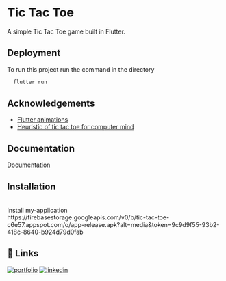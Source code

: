 
# Tic Tac Toe

A simple Tic Tac Toe game built in Flutter.


## Deployment

To run this project run the command in the directory

```bash
  flutter run
```

## Acknowledgements

 - [Flutter animations](https://www.kindacode.com/article/flutter-colortween/)
 - [Heuristic of tic tac toe for computer mind](https://iopscience.iop.org/article/10.1088/1757-899X/864/1/012090/pdf)



## Documentation

[Documentation](https://docs.flutter.dev/)




## Installation
<br>
Install my-application
<br>
https://firebasestorage.googleapis.com/v0/b/tic-tac-toe-c6e57.appspot.com/o/app-release.apk?alt=media&token=9c9d9f55-93b2-418c-8640-b924d79d0fab


## 🔗 Links
[![portfolio](https://img.shields.io/badge/my_portfolio-000?style=for-the-badge&logo=ko-fi&logoColor=white)](https://github.com/Prakash251299)
[![linkedin](https://img.shields.io/badge/linkedin-0A66C2?style=for-the-badge&logo=linkedin&logoColor=white)](linkedin.com/in/prakash-pratap-singh-3238101bb)

